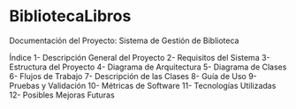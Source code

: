 # BibliotecaLibros

Documentación del Proyecto: Sistema de Gestión de Biblioteca


Índice
1- Descripción General del Proyecto
2- Requisitos del Sistema
3- Estructura del Proyecto
4- Diagrama de Arquitectura
5- Diagrama de Clases
6- Flujos de Trabajo
7- Descripción de las Clases
8- Guía de Uso
9- Pruebas y Validación
10- Métricas de Software
11- Tecnologías Utilizadas
12- Posibles Mejoras Futuras
